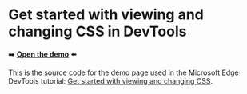 # Get started with viewing and changing CSS in DevTools

➡️ **[Open the demo](https://microsoftedge.github.io/Demos/devtools-css-get-started/)** ⬅️

This is the source code for the demo page used in the Microsoft Edge DevTools tutorial: [Get started with viewing and changing CSS](https://learn.microsoft.com/microsoft-edge/devtools-guide/css/).
